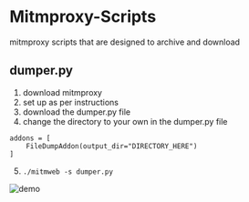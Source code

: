 # Mitmproxy-Scripts
mitmproxy scripts that are designed to archive and download

## dumper.py
1) download mitmproxy
2) set up as per instructions
3) download the dumper.py file
4) change the directory to your own in the dumper.py file
```
addons = [
    FileDumpAddon(output_dir="DIRECTORY_HERE")
]
```
5) `./mitmweb -s dumper.py`

![demo](https://github.com/user-attachments/assets/01ddd558-db60-4aba-91a3-94ff2cdbb7e7)

